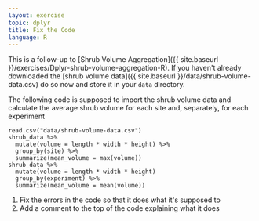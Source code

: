 ```yaml
---
layout: exercise
topic: dplyr
title: Fix the Code
language: R
---
```


This is a follow-up to
[Shrub Volume Aggregation]({{ site.baseurl }}/exercises/Dplyr-shrub-volume-aggregation-R).
If you haven't already downloaded the
[shrub volume data]({{ site.baseurl }}/data/shrub-volume-data.csv)
do so now and store it in your `data` directory.

The following code is supposed to import the shrub volume data and calculate the
average shrub volume for each site and, separately, for each experiment

```
read.csv("data/shrub-volume-data.csv")
shrub_data %>%
  mutate(volume = length * width * height) %>%
  group_by(site) %>%
  summarize(mean_volume = max(volume))
shrub_data %>%
  mutate(volume = length * width * height)
  group_by(experiment) %>%
  summarize(mean_volume = mean(volume))
```

1. Fix the errors in the code so that it does what it's supposed to
2. Add a comment to the top of the code explaining what it does
